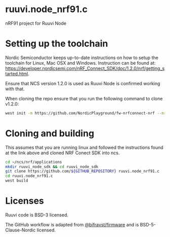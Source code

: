 # ruuvi.node_nrf91.c
nRF91 project for Ruuvi Node

# Setting up the toolchain
Nordic Semiconductor keeps up-to-date instructions on how to setup the toolchain for 
Linux, Mac OSX and Windows. Instruction can be found at: https://developer.nordicsemi.com/nRF_Connect_SDK/doc/1.2.0/nrf/getting_started.html.

Ensure that NCS version 1.2.0 is used as Ruuvi Node is confirmed working with that.

When cloning the repo ensure that you run the following command to clone v1.2.0:

```bash
west init -m https://github.com/NordicPlayground/fw-nrfconnect-nrf --mr v1.2.0
```

# Cloning and building
This assumes that you are running linux and followed the instructions found at the link above and cloned NRF Conect SDK into ncs.

```bash
cd ~/ncs/nrf/applications
mkdir ruuvi_node_sdk && cd ruuvi_node_sdk
git clone https://github.com/${GITHUB_REPOSITORY} ruuvi.node_nrf91.c
cd ruuvi.node_nrf91.c
west build
```

# Licenses
Ruuvi code is BSD-3 licensed. 

The GitHub workflow is adapted from [@bifravst/firmware](https://github.com/bifravst/firmware) and is BSD-5-Clause-Nordic licensed.

